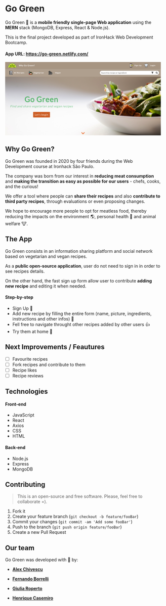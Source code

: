 # Go Green
Go Green :seedling: is a **mobile friendly single-page Web application** using the **MERN** stack (MongoDB, Express, React & Node.js). 

This is the final project developed as part of IronHack Web Development Bootcamp. 


#### App URL: https://go-green.netlify.com/

![](/public/images/go-green.png)

## Why Go Green?

Go Green was founded in 2020 by four friends during the Web Development course at Ironhack São Paulo. 

The company was born from our interest in **reducing meat consumption** and **making the transition as easy as possible for our users** - chefs, cooks, and the curious! 

We offer a tool where people can **share their recipes** and also **contribute to third party recipes**, through evaluations or even proposing changes. 

We hope to encourage more people to opt for meatless food, thereby reducing the impacts on the environment :earth_americas:, personal health :muscle: and animal welfare :cow:.

## The App

Go Green consists in an information sharing platform and social network based on vegetarian and vegan recipes.

As a **public open-source application**, user do not need to sign in in order to see recipes details.

On the other hand, the fast sign up form allow user to contribute **adding new recipe** and editing it when needed.

#### Step-by-step

- Sign Up :iphone:
- Add new recipe by filling the entire form (name, picture, ingredients, instructions and other infos) :page_facing_up:
- Fell free to navigate throught other recipes added by other users :thumbsup:
- Try them at home :fork_and_knife:

## Next Improvements / Feautures

- [ ] Favourite recipes
- [ ] Fork recipes and contribute to them
- [ ] Recipe likes
- [ ] Recipe reviews

## Technologies

#### Front-end

- JavaScript
- React
- Axios
- CSS
- HTML

#### Back-end

- Node.js
- Express
- MongoDB


## Contributing
>This is an open-source and free software. Please, feel free to collaborate =).

1. Fork it 
2. Create your feature branch (`git checkout -b feature/fooBar`)
3. Commit your changes (`git commit -am 'Add some fooBar'`)
4. Push to the branch (`git push origin feature/fooBar`)
5. Create a new Pull Request

## Our team

Go Green was developed with :green_heart: by:

- [**Alex Chivescu**](https://github.com/AlexChivvy)

- [**Fernando Borrelli**](https://github.com/flborrelli)

- [**Giulia Roperto**](https://github.com/giurop)

- [**Henrique Casemiro**](https://github.com/henricasi)




